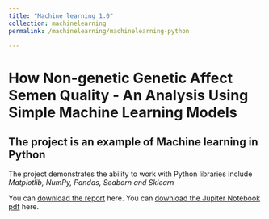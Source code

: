 ```yaml
---
title: "Machine learning 1.0"
collection: machinelearning
permalink: /machinelearning/machinelearning-python

---
```


# How Non-genetic Genetic Affect Semen Quality - An Analysis Using Simple Machine Learning Models
## The project is an example of Machine learning in Python

The project demonstrates the ability to work with Python libraries include *Matplotlib, NumPy, Pandas, Seaborn and Sklearn*


You can [download the report](https://minhphan88.github.io/assets/mlreport1.pdf) here.
You can [download the Jupiter Notebook pdf](https://minhphan88.github.io/assets/mlcode1.pdf) here.

